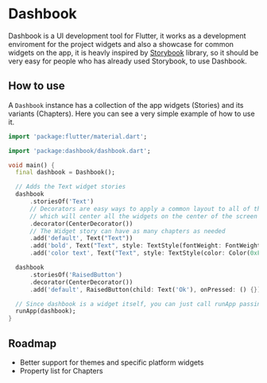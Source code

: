 # Dashbook

Dashbook is a UI development tool for Flutter, it works as a development enviroment for the project widgets and also a showcase for common widgets on the app, it is heavly inspired by [Storybook](https://storybook.js.org/) library, so it should be very easy for people who has already used Storybook, to use Dashbook.

## How to use

A `Dashbook` instance has a collection of the app widgets (Stories) and its variants (Chapters). Here you can see a very simple example of how to use it.

```dart
import 'package:flutter/material.dart';

import 'package:dashbook/dashbook.dart';

void main() {
  final dashbook = Dashbook();

  // Adds the Text widget stories
  dashbook
      .storiesOf('Text')
      // Decorators are easy ways to apply a common layout to all of the story chapters, here are using onde of Dashbook's decorators,
      // which will center all the widgets on the center of the screen
      .decorator(CenterDecorator())
      // The Widget story can have as many chapters as needed
      .add('default', Text("Text"))
      .add('bold', Text("Text", style: TextStyle(fontWeight: FontWeight.bold)))
      .add('color text', Text("Text", style: TextStyle(color: Color(0xFF0000FF))));

  dashbook
      .storiesOf('RaisedButton')
      .decorator(CenterDecorator())
      .add('default', RaisedButton(child: Text('Ok'), onPressed: () {}));

  // Since dashbook is a widget itself, you can just call runApp passing it as a parameter
  runApp(dashbook);
}
```

## Roadmap
 - Better support for themes and specific platform widgets
 - Property list for Chapters
